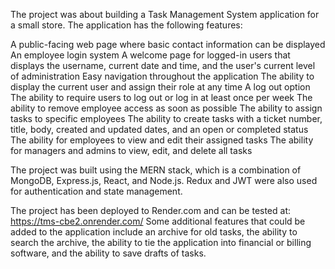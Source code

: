 The project was about building a Task Management System application for a small store. The application has the following features:

A public-facing web page where basic contact information can be displayed
An employee login system
A welcome page for logged-in users that displays the username, current date and time, and the user's current level of administration
Easy navigation throughout the application
The ability to display the current user and assign their role at any time
A log out option
The ability to require users to log out or log in at least once per week
The ability to remove employee access as soon as possible
The ability to assign tasks to specific employees
The ability to create tasks with a ticket number, title, body, created and updated dates, and an open or completed status
The ability for employees to view and edit their assigned tasks
The ability for managers and admins to view, edit, and delete all tasks

The project was built using the MERN stack, which is a combination of MongoDB, Express.js, React, and Node.js. Redux and JWT were also used for authentication and state management.

The project has been deployed to Render.com and can be tested at: https://tms-cbe2.onrender.com/
Some additional features that could be added to the application include an archive for old tasks, the ability to search the archive, the ability to tie the application into financial or billing software, and the ability to save drafts of tasks. 
